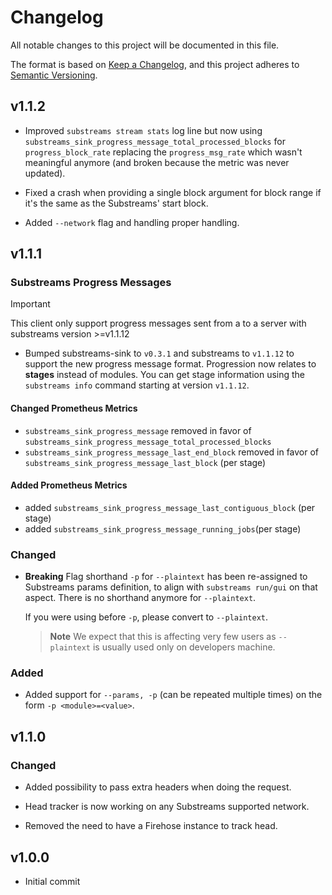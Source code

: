 # Changelog

All notable changes to this project will be documented in this file.

The format is based on [Keep a Changelog](https://keepachangelog.com/en/1.0.0/),
and this project adheres to [Semantic Versioning](https://semver.org/spec/v2.0.0.html).

## v1.1.2

* Improved `substreams stream stats` log line but now using `substreams_sink_progress_message_total_processed_blocks` for `progress_block_rate` replacing the `progress_msg_rate` which wasn't meaningful anymore (and broken because the metric was never updated).

* Fixed a crash when providing a single block argument for block range if it's the same as the Substreams' start block.

* Added `--network` flag and handling proper handling.

## v1.1.1

### Substreams Progress Messages

> [!IMPORTANT]
> This client only support progress messages sent from a to a server with substreams version >=v1.1.12

* Bumped substreams-sink to `v0.3.1` and substreams to `v1.1.12` to support the new progress message format. Progression now relates to **stages** instead of modules. You can get stage information using the `substreams info` command starting at version `v1.1.12`.

#### Changed Prometheus Metrics

* `substreams_sink_progress_message` removed in favor of `substreams_sink_progress_message_total_processed_blocks`
* `substreams_sink_progress_message_last_end_block` removed in favor of `substreams_sink_progress_message_last_block` (per stage)

#### Added Prometheus Metrics

* added `substreams_sink_progress_message_last_contiguous_block` (per stage)
* added `substreams_sink_progress_message_running_jobs`(per stage)

### Changed

* **Breaking** Flag shorthand `-p` for `--plaintext` has been re-assigned to Substreams params definition, to align with `substreams run/gui` on that aspect. There is no shorthand anymore for `--plaintext`.

  If you were using before `-p`, please convert to `--plaintext`.

  > **Note** We expect that this is affecting very few users as `--plaintext` is usually used only on developers machine.

### Added

* Added support for `--params, -p` (can be repeated multiple times) on the form `-p <module>=<value>`.

## v1.1.0

### Changed

* Added possibility to pass extra headers when doing the request.

* Head tracker is now working on any Substreams supported network.

* Removed the need to have a Firehose instance to track head.

## v1.0.0

* Initial commit
